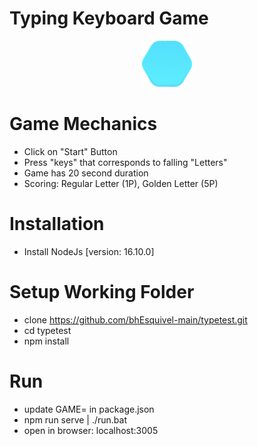 Typing Keyboard Game
=============
<p align="center">
  <img src="https://github.com/bhEsquivel-main/typetest/blob/main/games/typegame/resources/sprites/blue_block.png" alt="block" width="80"/>
</p>
  
# Game Mechanics
* Click on "Start" Button
* Press "keys" that corresponds to falling "Letters"
* Game has 20 second duration
* Scoring: Regular Letter (1P), Golden Letter (5P)

# Installation
* Install NodeJs [version: 16.10.0]

# Setup Working Folder
* clone https://github.com/bhEsquivel-main/typetest.git
* cd typetest
* npm install

# Run
* update GAME=<gamefoldername> in package.json
* npm run serve | ./run.bat
* open in browser: localhost:3005
